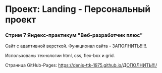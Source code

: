 # Проект: Landing - Персональный проект

### Стрим 7 Яндекс-практикум "Веб-разработчик плюс"

Сайт с адаптивной версткой. Функционал сайта - ЗАПОЛНИТЬ!!!!!.

Использованы технологии html, css, flex-box и grid.

Страница GitHub-Pages: https://denis-ttk-1975.github.io/ДОПОЛНИТЬ!!!/
